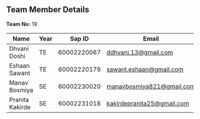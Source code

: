 ## Team Member Details

**Team No:** 19

| Name              | Year | Sap ID      | Email                          |
|-------------------|------|-------------|--------------------------------|
| Dhvani Doshi       | TE   | 60002220067 | ddhvani.13@gmail.com           |
| Eshaan Sawant      | TE   | 60002220179 | sawant.eshaan@gmail.com        |
| Manav Bosmiya      | SE   | 60002230020 | manavbosmiya821@gmail.com      |
| Pranita Kakirde    | SE   | 60002231018 | kakirdepranita25@gmail.com     |
